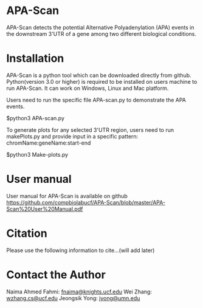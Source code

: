 # APA-Scan
APA-Scan detects the potential Alternative Polyadenylation (APA) events in the downstream 3'UTR of a gene among two different biological conditions.

# Installation
APA-Scan is a python tool which can be downloaded directly from github. Python(version 3.0 or higher) is required to be installed on users machine to run APA-Scan. It can work on Windows, Linux and Mac platform.

Users need to run the specific file APA-scan.py to demonstrate the APA events.

$python3 APA-scan.py

To generate plots for any selected 3'UTR region, users need to run makePlots.py and provide input in a specific pattern: chromName:geneName:start-end

$python3 Make-plots.py

# User manual
User manual for APA-Scan is available on github https://github.com/compbiolabucf/APA-Scan/blob/master/APA-Scan%20User%20Manual.pdf

# Citation
Please use the following information to cite...(will add later)

# Contact the Author
Naima Ahmed Fahmi: fnaima@knights.ucf.edu
Wei Zhang: wzhang.cs@ucf.edu
Jeongsik Yong: jyong@umn.edu
